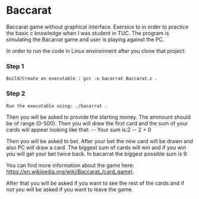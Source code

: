 # Baccarat
Baccarat game without graphical interface. Exersice to in order to practice the basic c knowledge when I was student in TUC. The program is simulating the Bacarrat game and user is playing against the PC. 

In order to run the code in Linux environment after you clone that project: 

### Step 1
    Build/Create an executable : gcc -o bacarrat Baccarat.c .

### Step 2
    Run the executable using: ./bacarrat . 

Then you will be asked to provide the starting money. The ammount should be of range (0-500). Then you will draw the first card and the sum of your cards will appear looking like that:
    -- Your sum is:2
    -- 2 + 0

Then you will be asked to bet. After your bet the new card will be drawn and also PC will draw a card. The biggest sum of cards will win and if you win you will get your bet twice back. In bacarrat the biggest possible sum is 9. 

You can find more information about the game here: https://en.wikipedia.org/wiki/Baccarat_(card_game). 

After that you will be asked if you want to see the rest of the cards and if not you will be asked if you want to leave the game.
